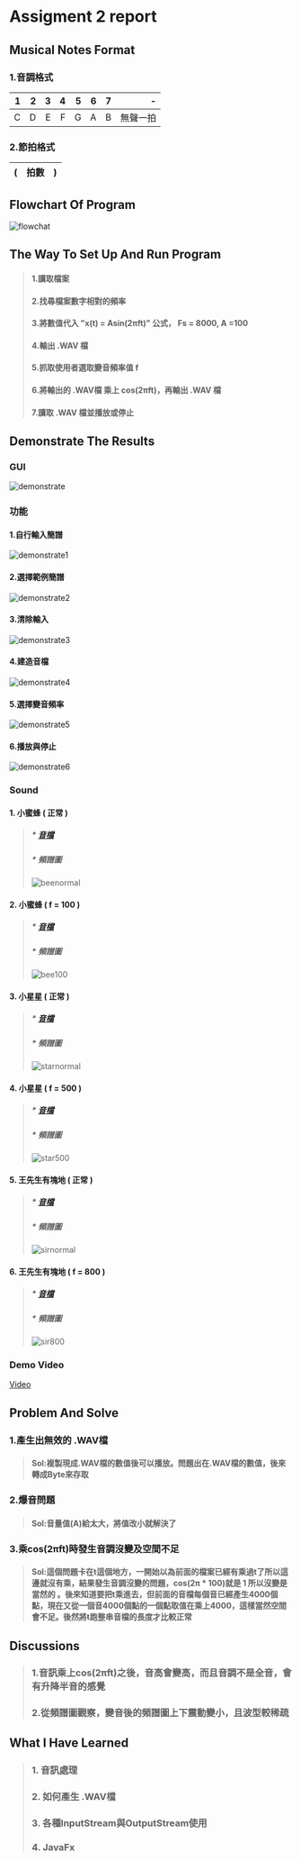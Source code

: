 # Assigment 2 report
## Musical Notes Format
### 1.音調格式
| 1 | 2 | 3 | 4 | 5 | 6 | 7 | -  |
|--:|--:|--:|--:|--:|--:|--:|---:|
| C | D | E | F | G | A | B | 無聲一拍 |

### 2.節拍格式
| (　拍數　) |
|--:|
## Flowchart Of Program
![flowchat](https://user-images.githubusercontent.com/32957934/33895570-c1b4d7fc-df9b-11e7-9242-0874a6d93162.JPG)

## The Way To Set Up And Run Program

>#### 1.讀取檔案
>#### 2.找尋檔案數字相對的頻率
>#### 3.將數值代入 "x(t) = Asin(2πft)" 公式， Fs = 8000, A =100
>#### 4.輸出 .WAV 檔
>#### 5.抓取使用者選取變音頻率值 f 
>#### 6.將輸出的 .WAV檔 乘上 cos(2πft)，再輸出 .WAV 檔
>#### 7.讀取 .WAV 檔並播放或停止

## Demonstrate The Results
### GUI
![demonstrate](https://user-images.githubusercontent.com/32957934/33895585-c9e79b4e-df9b-11e7-83b4-357546d9d155.JPG)

### 功能

#### 1.自行輸入簡譜
![demonstrate1](https://user-images.githubusercontent.com/32957934/33895610-d7373e94-df9b-11e7-8873-4f47c276c9a3.jpg)

#### 2.選擇範例簡譜
![demonstrate2](https://user-images.githubusercontent.com/32957934/33895613-d9d732b2-df9b-11e7-8793-43e2c8e584d2.jpg)

#### 3.清除輸入
![demonstrate3](https://user-images.githubusercontent.com/32957934/33895615-db5df3a0-df9b-11e7-83ef-63ada361177f.jpg)

#### 4.建造音檔
![demonstrate4](https://user-images.githubusercontent.com/32957934/33895619-dc6a214c-df9b-11e7-8f4d-c12d1cb62788.jpg)

#### 5.選擇變音頻率
![demonstrate5](https://user-images.githubusercontent.com/32957934/33895621-dda8a2f4-df9b-11e7-881d-12fb8ef774bd.jpg)

#### 6.播放與停止
![demonstrate6](https://user-images.githubusercontent.com/32957934/33895627-df248a4e-df9b-11e7-8259-d42efc396123.jpg)

### Sound
#### 1. 小蜜蜂 ( 正常 )
>##### * [音檔](https://drive.google.com/open?id=195PZ8T0GqHlQkM2bbgeGmO2jij5qkDSg)
>##### * 頻譜圖
>![beenormal](https://user-images.githubusercontent.com/32957934/33895719-170928f2-df9c-11e7-9af3-9b3f353f52b8.JPG)

#### 2. 小蜜蜂 ( f = 100 )
>##### * [音檔](https://drive.google.com/open?id=1cAMux1iyLW3vPiVwn00eEOUkKoV39_7o)
>##### * 頻譜圖
>![bee100](https://user-images.githubusercontent.com/32957934/33895718-16dda5ba-df9c-11e7-94cc-b104787d9878.JPG)

#### 3. 小星星 ( 正常 )
>##### * [音檔](https://drive.google.com/open?id=1RMhHTgZEVOSCyl2q0W13ryfOtBmIGJEr)
>##### * 頻譜圖
>![starnormal](https://user-images.githubusercontent.com/32957934/33895667-f8f52bea-df9b-11e7-9dad-09189aee201a.JPG)

#### 4. 小星星 ( f = 500 )
>##### * [音檔](https://drive.google.com/open?id=1TFNMC3YA6Ni8oMXolNJA7V4RdMFGvFMb)
>##### * 頻譜圖
>![star500](https://user-images.githubusercontent.com/32957934/33895666-f8c8cbc2-df9b-11e7-96ab-320d3031576c.JPG)



#### 5. 王先生有塊地 ( 正常 )
>##### * [音檔](https://drive.google.com/open?id=1d64va2x1DX5uIwXFGjTDcZKxKoHCVHz0)
>##### * 頻譜圖
>![sirnormal](https://user-images.githubusercontent.com/32957934/33895665-f89d3746-df9b-11e7-8d80-9854007ac2dc.JPG)

#### 6. 王先生有塊地 ( f = 800 )
>##### * [音檔](https://drive.google.com/open?id=1VQjmflxfosjK9d_zHLDJ9YLKHivZUfoJ)
>##### * 頻譜圖
>![sir800](https://user-images.githubusercontent.com/32957934/33895664-f870d868-df9b-11e7-919c-13c1e1931f28.JPG)

### Demo Video
[Video](https://drive.google.com/open?id=11omIr6nRdzMHa2XksV20qG3Y_0CHwF7m)
## Problem And Solve

### 1.產生出無效的 .WAV檔 
>#### Sol:複製現成.WAV檔的數值後可以播放。問題出在.WAV檔的數值，後來轉成Byte來存取
### 2.爆音問題 
>#### Sol:音量值(A)給太大，將值改小就解決了
### 3.乘cos(2πft)時發生音調沒變及空間不足 
>#### Sol:這個問題卡在t這個地方，一開始以為前面的檔案已經有乘過t了所以這邊就沒有乘，結果發生音調沒變的問題，cos(2π * 100)就是 1 所以沒變是當然的 。後來知道要把t乘進去，但前面的音檔每個音已經產生4000個點，現在又從一個音4000個點的一個點取值在乘上4000，這樣當然空間會不足。後然將t跑整串音檔的長度才比較正常

## Discussions
>### 1.音訊乘上cos(2πft)之後，音高會變高，而且音調不是全音，會有升降半音的感覺
>### 2.從頻譜圖觀察，變音後的頻譜圖上下震動變小，且波型較稀疏

## What I Have Learned
>### 1. 音訊處理 
>### 2. 如何產生 .WAV檔
>### 3. 各種InputStream與OutputStream使用
>### 4. JavaFx
